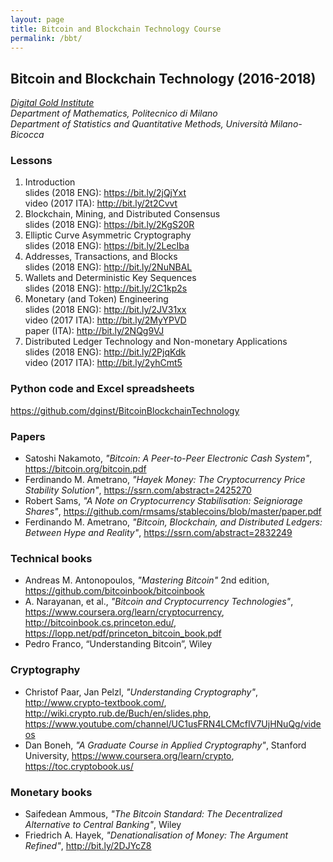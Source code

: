 ```yaml
---
layout: page
title: Bitcoin and Blockchain Technology Course
permalink: /bbt/
---
```


## **Bitcoin and Blockchain Technology (2016-2018)**

_[Digital Gold Institute](https://www.digitalgoldinstitute.org)_  
_Department of Mathematics, Politecnico di Milano_  
_Department of Statistics and Quantitative Methods, Università Milano-Bicocca_

### Lessons

1. Introduction  
   slides (2018 ENG): <https://bit.ly/2jQjYxt>  
   video (2017 ITA): <http://bit.ly/2t2Cvvt>
2. Blockchain, Mining, and Distributed Consensus  
   slides (2018 ENG): <https://bit.ly/2KgS20R>
3. Elliptic Curve Asymmetric Cryptography  
   slides (2018 ENG): <https://bit.ly/2LecIba>
4. Addresses, Transactions, and Blocks  
   slides (2018 ENG): <http://bit.ly/2NuNBAL>
5. Wallets and Deterministic Key Sequences  
   slides (2018 ENG): <http://bit.ly/2C1kp2s>
6. Monetary (and Token) Engineering  
   slides (2018 ENG): <http://bit.ly/2JV31xx>  
   video (2017 ITA): <http://bit.ly/2MyYPVD>  
   paper (ITA): <http://bit.ly/2NQg9VJ>
7. Distributed Ledger Technology and Non-monetary Applications  
   slides (2018 ENG): <http://bit.ly/2PjqKdk>  
   video (2017 ITA): <http://bit.ly/2yhCmt5>

### Python code and Excel spreadsheets

<https://github.com/dginst/BitcoinBlockchainTechnology>

### Papers

* Satoshi Nakamoto,
  _"Bitcoin: A Peer-to-Peer Electronic Cash System"_,
  <https://bitcoin.org/bitcoin.pdf>
* Ferdinando M. Ametrano,
  _"Hayek Money: The Cryptocurrency Price Stability Solution"_,
  <https://ssrn.com/abstract=2425270>
* Robert Sams,
  _"A Note on Cryptocurrency Stabilisation: Seigniorage Shares"_,
  <https://github.com/rmsams/stablecoins/blob/master/paper.pdf>
* Ferdinando M. Ametrano,
  _"Bitcoin, Blockchain, and Distributed Ledgers: Between Hype and Reality"_,
  <https://ssrn.com/abstract=2832249>

### Technical books

* Andreas M. Antonopoulos, _"Mastering Bitcoin"_ 2nd edition,
  <https://github.com/bitcoinbook/bitcoinbook>
* A. Narayanan, et al., _"Bitcoin and Cryptocurrency Technologies"_,
  <https://www.coursera.org/learn/cryptocurrency>,
  <http://bitcoinbook.cs.princeton.edu/>,
  <https://lopp.net/pdf/princeton_bitcoin_book.pdf>
* Pedro Franco, “Understanding Bitcoin”, Wiley

### Cryptography

* Christof Paar, Jan Pelzl,
  _"Understanding Cryptography"_,
  <http://www.crypto-textbook.com/>,
  <http://wiki.crypto.rub.de/Buch/en/slides.php>,
  <https://www.youtube.com/channel/UC1usFRN4LCMcfIV7UjHNuQg/videos>
* Dan Boneh,
  _"A Graduate Course in Applied Cryptography"_, Stanford University, <https://www.coursera.org/learn/crypto>, <https://toc.cryptobook.us/>

### Monetary books

* Saifedean Ammous,
  _"The Bitcoin Standard: The Decentralized Alternative to Central Banking"_,
  Wiley
* Friedrich A. Hayek,
  _"Denationalisation of Money: The Argument Refined"_,
  <http://bit.ly/2DJYcZ8>
